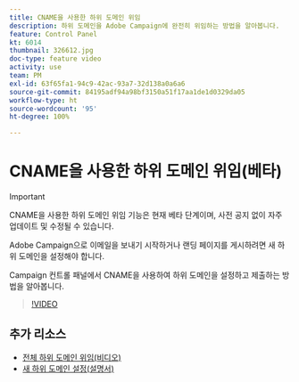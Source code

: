 ```yaml
---
title: CNAME을 사용한 하위 도메인 위임
description: 하위 도메인을 Adobe Campaign에 완전히 위임하는 방법을 알아봅니다.
feature: Control Panel
kt: 6014
thumbnail: 326612.jpg
doc-type: feature video
activity: use
team: PM
exl-id: 63f65fa1-94c9-42ac-93a7-32d138a0a6a6
source-git-commit: 84195adf94a98bf3150a51f17aa1de1d0329da05
workflow-type: ht
source-wordcount: '95'
ht-degree: 100%

---
```


# CNAME을 사용한 하위 도메인 위임(베타)

>[!IMPORTANT]
>
> CNAME을 사용한 하위 도메인 위임 기능은 현재 베타 단계이며, 사전 공지 없이 자주 업데이트 및 수정될 수 있습니다.

Adobe Campaign으로 이메일을 보내기 시작하거나 랜딩 페이지를 게시하려면 새 하위 도메인을 설정해야 합니다.

Campaign 컨트롤 패널에서 CNAME을 사용하여 하위 도메인을 설정하고 제출하는 방법을 알아봅니다.

>[!VIDEO](https://video.tv.adobe.com/v/326612?quality=12)

## 추가 리소스

* [전체 하위 도메인 위임(비디오)](./subdomain-delegation.md)
* [새 하위 도메인 설정(설명서)](https://experienceleague.adobe.com/docs/control-panel/using/subdomains-and-certificates/setting-up-new-subdomain.html?lang=ko)
